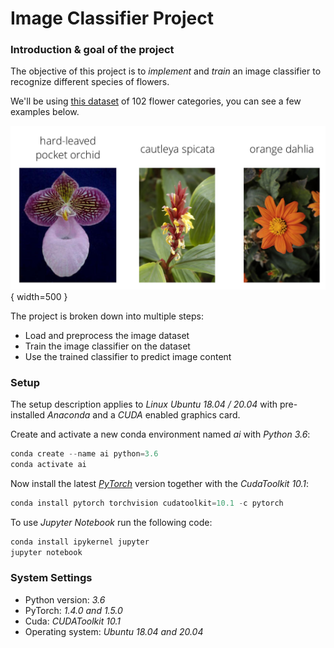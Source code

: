 [//]: # (Image References)

# Image Classifier Project

### Introduction & goal of the project

The objective of this project is to *implement* and *train* an image classifier to recognize different species of flowers. 

We'll be using [this dataset](http://www.robots.ox.ac.uk/~vgg/data/flowers/102/index.html) of 102 flower categories, you can see a few examples below.

![Training results](./assets/Flowers.png  "Training results" ){ width=500 }

The project is broken down into multiple steps:

* Load and preprocess the image dataset
* Train the image classifier on the dataset
* Use the trained classifier to predict image content
  

### Setup
The setup description applies to *Linux Ubuntu 18.04 / 20.04* with pre-installed *Anaconda* and a *CUDA* enabled graphics card.

Create and activate a new conda environment named *ai* with *Python 3.6*:
```python
conda create --name ai python=3.6
conda activate ai
```
Now install the latest [*PyTorch*](https://pytorch.org/) version together with the *CudaToolkit 10.1*:
```python
conda install pytorch torchvision cudatoolkit=10.1 -c pytorch
```

To use *Jupyter Notebook* run the following code:
```python
conda install ipykernel jupyter
jupyter notebook
```

### System Settings

- Python version: *3.6*
- PyTorch: *1.4.0 and 1.5.0*
- Cuda: *CUDAToolkit 10.1*
- Operating system: *Ubuntu 18.04 and 20.04*
